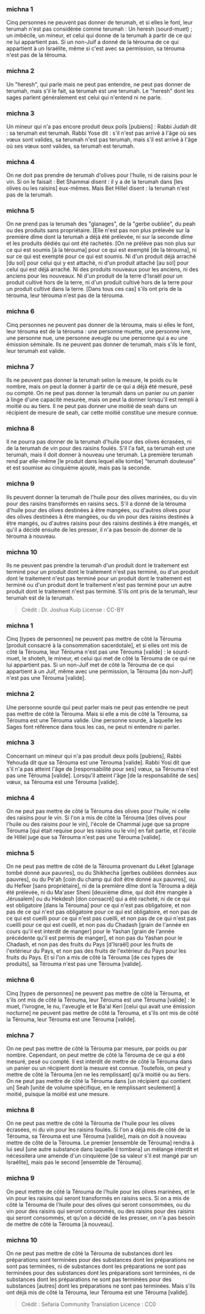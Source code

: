 
### michna 1
Cinq personnes ne peuvent pas donner de terumah, et si elles le font, leur terumah n'est pas considérée comme terumah : Un heresh (sourd-muet) ; un imbécile, un mineur, et celui qui donne de la terumah à partir de ce qui ne lui appartient pas. Si un non-Juif a donné de la térouma de ce qui appartient à un Israélite, même si c'est avec sa permission, sa térouma n'est pas de la térouma.

### michna 2
Un "heresh", qui parle mais ne peut pas entendre, ne peut pas donner de terumah, mais s'il le fait, sa terumah est une terumah. Le "heresh" dont les sages parlent généralement est celui qui n'entend ni ne parle.

### michna 3
Un mineur qui n'a pas encore produit deux poils [pubiens] : Rabbi Judah dit : sa terumah est terumah. Rabbi Yose dit : s'il n'est pas arrivé à l'âge où ses vœux sont valides, sa terumah n'est pas terumah, mais s'il est arrivé à l'âge où ses vœux sont valides, sa terumah est terumah.

### michna 4
On ne doit pas prendre de terumah d'olives pour l'huile, ni de raisins pour le vin. Si on le faisait : Bet Shammai disent : il y a de la terumah dans [les olives ou les raisins] eux-mêmes. Mais Bet Hillel disent : la terumah n'est pas de la terumah.

### michna 5
On ne prend pas la terumah des "glanages", de la "gerbe oubliée", du peah ou des produits sans propriétaire. [Elle n'est pas non plus prélevée sur la première dîme dont la terumah a déjà été prélevée, ni sur la seconde dîme et les produits dédiés qui ont été rachetés. [On ne prélève pas non plus sur ce qui est soumis [à la térouma] pour ce qui est exempté [de la térouma], ni sur ce qui est exempté pour ce qui est soumis. Ni d'un produit déjà arraché [du sol] pour celui qui y est attaché, ni d'un produit attaché [au sol] pour celui qui est déjà arraché. Ni des produits nouveaux pour les anciens, ni des anciens pour les nouveaux. Ni d'un produit de la terre d'Israël pour un produit cultivé hors de la terre, ni d'un produit cultivé hors de la terre pour un produit cultivé dans la terre. [Dans tous ces cas] s'ils ont pris de la térouma, leur térouma n'est pas de la térouma.

### michna 6
Cinq personnes ne peuvent pas donner de la térouma, mais si elles le font, leur térouma est de la térouma : une personne muette, une personne ivre, une personne nue, une personne aveugle ou une personne qui a eu une émission séminale. Ils ne peuvent pas donner de terumah, mais s'ils le font, leur terumah est valide.

### michna 7
Ils ne peuvent pas donner la terumah selon la mesure, le poids ou le nombre, mais on peut la donner à partir de ce qui a déjà été mesuré, pesé ou compté. On ne peut pas donner la terumah dans un panier ou un panier à linge d'une capacité mesurée, mais on peut la donner lorsqu'il est rempli à moitié ou au tiers. Il ne peut pas donner une moitié de seah dans un récipient de mesure de seah, car cette moitié constitue une mesure connue.

### michna 8
Il ne pourra pas donner de la terumah d'huile pour des olives écrasées, ni de la terumah de vin pour des raisins foulés. S'il l'a fait, sa terumah est une terumah, mais il doit donner à nouveau une terumah. La première terumah rend par elle-même [le produit dans lequel elle tombe] "terumah douteuse" et est soumise au cinquième ajouté, mais pas la seconde.

### michna 9
Ils peuvent donner la terumah de l'huile pour des olives marinées, ou du vin pour des raisins transformés en raisins secs. S'il a donné de la térouma d'huile pour des olives destinées à être mangées, ou d'autres olives pour des olives destinées à être mangées, ou du vin pour des raisins destinés à être mangés, ou d'autres raisins pour des raisins destinés à être mangés, et qu'il a décidé ensuite de les presser, il n'a pas besoin de donner de la térouma à nouveau.

### michna 10
Ils ne peuvent pas prendre la terumah d'un produit dont le traitement est terminé pour un produit dont le traitement n'est pas terminé, ou d'un produit dont le traitement n'est pas terminé pour un produit dont le traitement est terminé ou d'un produit dont le traitement n'est pas terminé pour un autre produit dont le traitement n'est pas terminé. S'ils ont pris de la terumah, leur terumah est de la terumah.

>Crédit : Dr. Joshua Kulp
>License : CC-BY
### michna 1
Cinq [types de personnes] ne peuvent pas mettre de côté la Térouma [produit consacré à la consommation sacerdotale], et si elles ont mis de côté la Térouma, leur Térouma n'est pas une Térouma [valide] : le sourd-muet, le shoteh, le mineur, et celui qui met de côté la Térouma de ce qui ne lui appartient pas. Si un non-Juif met de côté la Térouma de ce qui appartient à un Juif, même avec une permission, la Térouma [du non-Juif] n'est pas une Térouma [valide].

### michna 2
Une personne sourde qui peut parler mais ne peut pas entendre ne peut pas mettre de côté la Térouma. Mais si elle a mis de côté la Térouma, sa Térouma est une Térouma valide. Une personne sourde, à laquelle les Sages font référence dans tous les cas, ne peut ni entendre ni parler.

### michna 3
Concernant un mineur qui n'a pas produit deux poils [pubiens], Rabbi Yehouda dit que sa Térouma est une Térouma [valide]. Rabbi Yosi dit que s'il n'a pas atteint l'âge de [responsabilité pour ses] vœux, sa Térouma n'est pas une Térouma [valide]. Lorsqu'il atteint l'âge [de la responsabilité de ses] vœux, sa Térouma est une Térouma [valide].

### michna 4
On ne peut pas mettre de côté la Térouma des olives pour l'huile, ni celle des raisins pour le vin. Si l'on a mis de côté la Térouma [des olives pour l'huile ou des raisins pour le vin], l'école de Chammaï juge que sa propre Térouma [qui était requise pour les raisins ou le vin] en fait partie, et l'école de Hillel juge que sa Térouma n'est pas une Térouma [valide].

### michna 5
On ne peut pas mettre de côté de la Térouma provenant du Léket [glanage tombé donné aux pauvres], ou du Shikhecha [gerbes oubliées données aux pauvres], ou du Pe'ah [coin du champ qui doit être donné aux pauvres], ou du Hefker [sans propriétaire], ni de la première dîme dont la Térouma a déjà été prélevée, ni du Ma'aser Sheni [deuxième dîme, qui doit être mangée à Jérusalem] ou du Hekdesh [don consacré] qui a été racheté, ni de ce qui est obligatoire [dans la Térouma] pour ce qui n'est pas obligatoire, et non pas de ce qui n'est pas obligatoire pour ce qui est obligatoire, et non pas de ce qui est cueilli pour ce qui n'est pas cueilli, et non pas de ce qui n'est pas cueilli pour ce qui est cueilli, et non pas du Chadash [grain de l'année en cours qu'il est interdit de manger] pour le Yashan [grain de l'année précédente qu'il est permis de manger], et non pas du Yashan pour le Chadash, et non pas des fruits du Pays [d'Israël] pour les fruits de l'extérieur du Pays, et non pas des fruits de l'extérieur du Pays pour les fruits du Pays. Et si l'on a mis de côté la Térouma [de ces types de produits], sa Térouma n'est pas une Térouma [valide].

### michna 6
Cinq [types de personnes] ne peuvent pas mettre de côté la Térouma, et s'ils ont mis de côté la Térouma, leur Térouma est une Térouma [valide] : le muet, l'ivrogne, le nu, l'aveugle et le Ba'al Keri [celui qui avait une émission nocturne] ne peuvent pas mettre de côté la Térouma, et s'ils ont mis de côté la Térouma, leur Térouma est une Térouma [valide].

### michna 7
On ne peut pas mettre de côté la Térouma par mesure, par poids ou par nombre. Cependant, on peut mettre de côté la Térouma de ce qui a été mesuré, pesé ou compté. Il est interdit de mettre de côté la Térouma dans un panier ou un récipient dont la mesure est connue. Toutefois, on peut y mettre de côté la Térouma [en ne les remplissant] qu'à moitié ou au tiers. On ne peut pas mettre de côté la Térouma dans [un récipient qui contient un] Seah [unité de volume spécifique, en le remplissant seulement] à moitié, puisque la moitié est une mesure.

### michna 8
On ne peut pas mettre de côté la Térouma de l'huile pour les olives écrasées, ni du vin pour les raisins foulés. Si l'on a déjà mis de côté de la Térouma, sa Térouma est une Térouma [valide], mais on doit à nouveau mettre de côté de la Térouma. Le premier [ensemble de Térouma] rendra à lui seul [une autre substance dans laquelle il tombera] un mélange interdit et nécessitera une amende d'un cinquième [de sa valeur s'il est mangé par un Israélite], mais pas le second [ensemble de Térouma].

### michna 9
On peut mettre de côté la Térouma de l'huile pour les olives marinées, et le vin pour les raisins qui seront transformés en raisins secs. Si on a mis de côté la Térouma de l'huile pour des olives qui seront consommées, ou du vin pour des raisins qui seront consommés, ou des raisins pour des raisins qui seront consommés, et qu'on a décidé de les presser, on n'a pas besoin de mettre de côté la Térouma [à nouveau].

### michna 10
On ne peut pas mettre de côté la Térouma de substances dont les préparations sont terminées pour des substances dont les préparations ne sont pas terminées, ni de substances dont les préparations ne sont pas terminées pour des substances dont les préparations sont terminées, ni de substances dont les préparations ne sont pas terminées pour des substances [autres] dont les préparations ne sont pas terminées. Mais s'ils ont déjà mis de côté la Térouma, leur Térouma est une Térouma [valide].

>Crédit : Sefaria Community Translation
>Licence : CC0